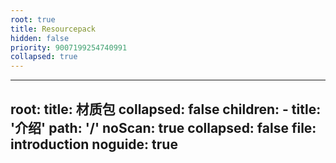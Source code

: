 ```yaml
---
root: true
title: Resourcepack
hidden: false
priority: 9007199254740991
collapsed: true
---
```


---
root:
  title: 材质包
  collapsed: false
  children:
      - title: '介绍'
        path: '/'
        noScan: true
        collapsed: false
        file: introduction
noguide: true
---
